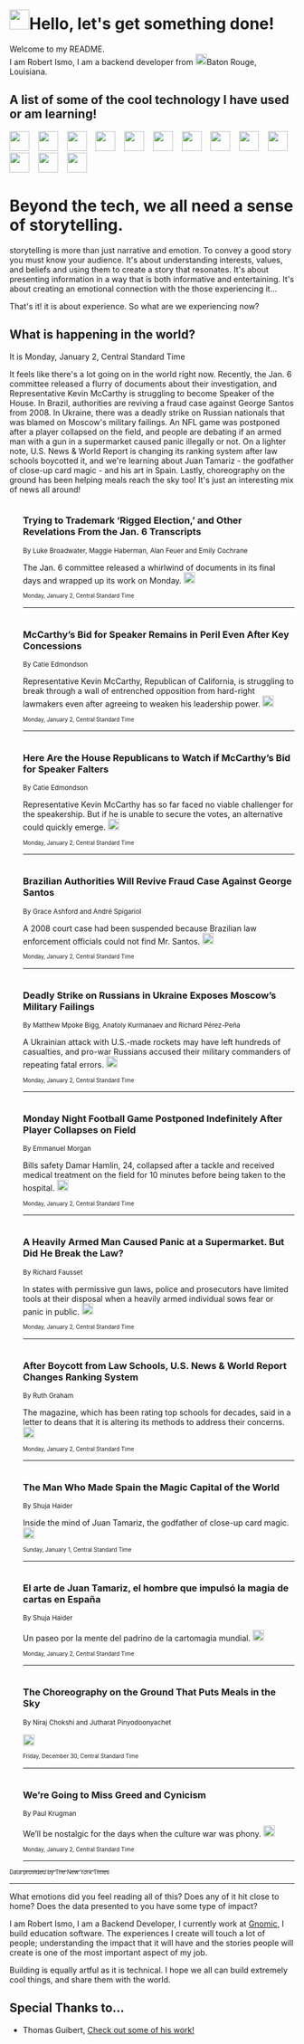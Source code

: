 <h1><img src="https://emojis.slackmojis.com/emojis/images/1643514375/3493/hot-coffee.gif?1643514375" width="35"/>Hello, let's get something done!</h1>

<p>Welcome to my README.<br/>
I am Robert Ismo, I am a backend developer from <img src="https://emojis.slackmojis.com/emojis/images/1638395689/50435/moulin_rouge.png?1638395689" width="20"/>Baton Rouge, Louisiana.</p>
<h2>A list of some of the cool technology I have used or am learning!</h2>
<p>
<img src="https://emojis.slackmojis.com/emojis/images/1643516091/21142/meow_bongotap.gif?1643516091" width="35" alt="">
<img src="https://img.shields.io/badge/Favorite%20Frontend%20Framework-SvelteKit-f83903" alt="">
<img src="https://img.shields.io/badge/Second%20Favorite-Vue-40b581" alt="">
<img src="https://img.shields.io/badge/Most%20Used%20Runtime-Nodejs-78b061" alt="">
<img src="https://emojis.slackmojis.com/emojis/images/1643517416/34482/fire.gif?1643517416" width="35" alt="">
<img src="https://img.shields.io/badge/Javascript%20But%20Better-Typescript-0078ca" alt="">
<img src="https://img.shields.io/badge/Favorite%20Language-Elixir-3e244d" alt="">
<img src="https://img.shields.io/badge/Containerize%20Everything-Docker-6ac9ef" alt="">
<img src="https://emojis.slackmojis.com/emojis/images/1643514596/5999/meow_party.gif?1643514596" width="35" alt="">
<img src="https://img.shields.io/badge/API%20Love%20Language-Graphql-de32a5" alt="">
<img src="https://img.shields.io/badge/Our%20Favorite%20Version%20Controller-Git-e94f33" alt="">
<img src="https://img.shields.io/badge/Favorite%20Database-Redis-d42d1d" alt="">
<img src="https://emojis.slackmojis.com/emojis/images/1643514559/5584/deployparrot.gif?1643514559" width="35" alt="">
<img src="https://img.shields.io/badge/Container%20Interstate-RabbitMQ-f66200" alt="">
<img src="https://img.shields.io/badge/Gotta%20Learn-Kubernetes-316adf" alt="">
<img src="https://img.shields.io/badge/Really%20Mature%20Now-WASM-654fef" alt="">
<img src="https://emojis.slackmojis.com/emojis/images/1666642497/61942/dance_vibe.gif?1666642497" width="35" alt="">
<img src="https://img.shields.io/badge/For%20My%20M1-ARM64-657d96" alt="">
<img src="https://img.shields.io/badge/Loving%20This%20So%20Much-TailwindCSS-17bcb5" alt="">
<img src="https://img.shields.io/badge/Cool%20Build%20Tool-Vite-f9cb24" alt="">
<img src="https://emojis.slackmojis.com/emojis/images/1669231376/62819/working-on-it.gif?1669231376" width="35" alt="">
<img src="https://img.shields.io/badge/Fun%20and%20Easy%20Database-MongoDB-5f8c49" alt="">
<img src="https://img.shields.io/badge/JS%20Life%20Support-NPM-c73737" alt="">
<img src="https://img.shields.io/badge/I%20Liked%20It-DynamoDB-0073b9" alt="">
<img src="https://emojis.slackmojis.com/emojis/images/1643514045/46/question.gif?1643514045" width="35" alt="">
<img src="https://img.shields.io/badge/cool-React-60d6f9" alt="">
<img src="https://img.shields.io/badge/Future%20Big%20Project-Lambda-f37e00" alt="">
<img src="https://img.shields.io/badge/NPM%20But%20Better-PNPM-f1aa07" alt="">
<img src="https://emojis.slackmojis.com/emojis/images/1643514943/9662/fbwow.gif?1643514943" width="35" alt="">
<img src="https://img.shields.io/badge/First%20Language-C-662079" alt="">
<img src="https://img.shields.io/badge/Where%20I%20Deploy%20Frontend-Vercel-000000" alt="">
<img src="https://img.shields.io/badge/Who%20Does%20not%20Want%20an%20App-Swift-f9492a" alt="">
<img src="https://emojis.slackmojis.com/emojis/images/1643514058/151/javascript.png?1643514058" width="35" alt="">
<img src="https://img.shields.io/badge/cool-Python-fbd542" alt="">
<img src="https://img.shields.io/badge/Favorite%20Something-Stripe-656cdc" alt="">
<img src="https://img.shields.io/badge/Of%20Course-HTML5-ed6327" alt="">
<img src="https://emojis.slackmojis.com/emojis/images/1660415405/60731/bomb.gif?1660415405" width="35" alt="">
<img src="https://img.shields.io/badge/hate-CSS-2964ec" alt="">
<img src="https://img.shields.io/badge/Learning-CircleCI-141215" alt="">
<img src="https://img.shields.io/badge/Learning-Rust-fbbb3b" alt="">
<img src="https://emojis.slackmojis.com/emojis/images/1660415397/60712/writing-hand.gif?1660415397" width="35" alt="">
<img src="https://img.shields.io/badge/Dev%20Browser%20of%20Choice-Firefox-cc4e26" alt="">
<img src="https://img.shields.io/badge/Recoverying%20From%20Windows-UNIX-1781e3" alt="">
<img src="https://img.shields.io/badge/LOVE-LogSeq-90c1c2" alt="">
<img src="https://emojis.slackmojis.com/emojis/images/1643514066/223/kirby.gif?1643514066" width="35" alt="">
<img src="https://img.shields.io/badge/Daily%20Driver-MacOS-e6e6e8" alt="">
<img src="https://img.shields.io/badge/Git%20Server-Github-000000" alt="">
<img src="https://img.shields.io/badge/enjoyable-EC2-f17428" alt="">
<img src="https://emojis.slackmojis.com/emojis/images/1643514239/2069/excited.gif?1643514239" width="35" alt="">
</p>
<h1>Beyond the tech, we all need a sense of storytelling.</h1>
<p>storytelling is more than just narrative and emotion. To convey a good story you must know your audience. It's about understanding interests, values, and beliefs and using them to create a story that resonates. It's about presenting information in a way that is both informative and entertaining. It's about creating an emotional connection with the those experiencing it...</p>
<p>That's it! it is about experience. So what are we experiencing now?</p>
<h2>What is happening in the world?</h2>
<p>It is Monday, January 2, Central Standard Time</p>
<p>
It feels like there&#39;s a lot going on in the world right now. Recently, the Jan. 6 committee released a flurry of documents about their investigation, and Representative Kevin McCarthy is struggling to become Speaker of the House. In Brazil, authorities are reviving a fraud case against George Santos from 2008. In Ukraine, there was a deadly strike on Russian nationals that was blamed on Moscow&#39;s military failings. An NFL game was postponed after a player collapsed on the field, and people are debating if an armed man with a gun in a supermarket caused panic illegally or not. On a lighter note, U.S. News &amp; World Report is changing its ranking system after law schools boycotted it, and we&#39;re learning about Juan Tamariz - the godfather of close-up card magic - and his art in Spain. Lastly, choreography on the ground has been helping meals reach the sky too! It&#39;s just an interesting mix of news all around!</p>
<ol>
<img src="https://img.shields.io/badge/-us-blue" alt="">
<h3>Trying to Trademark ‘Rigged Election,’ and Other Revelations From the Jan. 6 Transcripts</h3>
<sub>By Luke Broadwater, Maggie Haberman, Alan Feuer and Emily Cochrane</sub>
<p>The Jan. 6 committee released a whirlwind of documents in its final days and wrapped up its work on Monday.  <a href="https://nyti.ms/3i9sZUg"><img src="https://developer.nytimes.com/files/poweredby_nytimes_30b.png?v=1583354208352" height="20"></a></p>
<sub><sub>Monday, January 2, Central Standard Time</sub></sub>
<hr/>
<img src="https://img.shields.io/badge/-us-blue" alt="">
<h3>McCarthy’s Bid for Speaker Remains in Peril Even After Key Concessions</h3>
<sub>By Catie Edmondson</sub>
<p>Representative Kevin McCarthy, Republican of California, is struggling to break through a wall of entrenched opposition from hard-right lawmakers even after agreeing to weaken his leadership power.  <a href="https://nyti.ms/3CgWSsm"><img src="https://developer.nytimes.com/files/poweredby_nytimes_30b.png?v=1583354208352" height="20"></a></p>
<sub><sub>Monday, January 2, Central Standard Time</sub></sub>
<hr/>
<img src="https://img.shields.io/badge/-us-blue" alt="">
<h3>Here Are the House Republicans to Watch if McCarthy’s Bid for Speaker Falters</h3>
<sub>By Catie Edmondson</sub>
<p>Representative Kevin McCarthy has so far faced no viable challenger for the speakership. But if he is unable to secure the votes, an alternative could quickly emerge.  <a href="https://nyti.ms/3CgqQwR"><img src="https://developer.nytimes.com/files/poweredby_nytimes_30b.png?v=1583354208352" height="20"></a></p>
<sub><sub>Monday, January 2, Central Standard Time</sub></sub>
<hr/>
<img src="https://img.shields.io/badge/-nyregion-blue" alt="">
<h3>Brazilian Authorities Will Revive Fraud Case Against George Santos</h3>
<sub>By Grace Ashford and André Spigariol</sub>
<p>A 2008 court case had been suspended because Brazilian law enforcement officials could not find Mr. Santos.  <a href="https://nyti.ms/3jzfD3R"><img src="https://developer.nytimes.com/files/poweredby_nytimes_30b.png?v=1583354208352" height="20"></a></p>
<sub><sub>Monday, January 2, Central Standard Time</sub></sub>
<hr/>
<img src="https://img.shields.io/badge/-world-blue" alt="">
<h3>Deadly Strike on Russians in Ukraine Exposes Moscow’s Military Failings</h3>
<sub>By Matthew Mpoke Bigg, Anatoly Kurmanaev and Richard Pérez-Peña</sub>
<p>A Ukrainian attack with U.S.-made rockets may have left hundreds of casualties, and pro-war Russians accused their military commanders of repeating fatal errors.  <a href="https://nyti.ms/3jNA6lT"><img src="https://developer.nytimes.com/files/poweredby_nytimes_30b.png?v=1583354208352" height="20"></a></p>
<sub><sub>Monday, January 2, Central Standard Time</sub></sub>
<hr/>
<img src="https://img.shields.io/badge/-sports-blue" alt="">
<h3>Monday Night Football Game Postponed Indefinitely After Player Collapses on Field</h3>
<sub>By Emmanuel Morgan</sub>
<p>Bills safety Damar Hamlin, 24, collapsed after a tackle and received medical treatment on the field for 10 minutes before being taken to the hospital.  <a href="https://nyti.ms/3Q6QhXq"><img src="https://developer.nytimes.com/files/poweredby_nytimes_30b.png?v=1583354208352" height="20"></a></p>
<sub><sub>Monday, January 2, Central Standard Time</sub></sub>
<hr/>
<img src="https://img.shields.io/badge/-us-blue" alt="">
<h3>A Heavily Armed Man Caused Panic at a Supermarket. But Did He Break the Law?</h3>
<sub>By Richard Fausset</sub>
<p>In states with permissive gun laws, police and prosecutors have limited tools at their disposal when a heavily armed individual sows fear or panic in public.  <a href="https://nyti.ms/3VD7NDB"><img src="https://developer.nytimes.com/files/poweredby_nytimes_30b.png?v=1583354208352" height="20"></a></p>
<sub><sub>Monday, January 2, Central Standard Time</sub></sub>
<hr/>
<img src="https://img.shields.io/badge/-us-blue" alt="">
<h3>After Boycott from Law Schools, U.S. News &amp; World Report Changes Ranking System</h3>
<sub>By Ruth Graham</sub>
<p>The magazine, which has been rating top schools for decades, said in a letter to deans that it is altering its methods to address their concerns.  <a href="https://nyti.ms/3Gz5ldf"><img src="https://developer.nytimes.com/files/poweredby_nytimes_30b.png?v=1583354208352" height="20"></a></p>
<sub><sub>Monday, January 2, Central Standard Time</sub></sub>
<hr/>
<img src="https://img.shields.io/badge/-magazine-blue" alt="">
<h3>The Man Who Made Spain the Magic Capital of the World</h3>
<sub>By Shuja Haider</sub>
<p>Inside the mind of Juan Tamariz, the godfather of close-up card magic.  <a href="https://nyti.ms/3WGehTy"><img src="https://developer.nytimes.com/files/poweredby_nytimes_30b.png?v=1583354208352" height="20"></a></p>
<sub><sub>Sunday, January 1, Central Standard Time</sub></sub>
<hr/>
<img src="https://img.shields.io/badge/-magazine-blue" alt="">
<h3>El arte de Juan Tamariz, el hombre que impulsó la magia de cartas en España</h3>
<sub>By Shuja Haider</sub>
<p>Un paseo por la mente del padrino de la cartomagia mundial.  <a href="https://nyti.ms/3jKRCqy"><img src="https://developer.nytimes.com/files/poweredby_nytimes_30b.png?v=1583354208352" height="20"></a></p>
<sub><sub>Monday, January 2, Central Standard Time</sub></sub>
<hr/>
<img src="https://img.shields.io/badge/-business-blue" alt="">
<h3>The Choreography on the Ground That Puts Meals in the Sky</h3>
<sub>By Niraj Chokshi and Jutharat Pinyodoonyachet</sub>
<p>  <a href="https://nyti.ms/3G5wnqZ"><img src="https://developer.nytimes.com/files/poweredby_nytimes_30b.png?v=1583354208352" height="20"></a></p>
<sub><sub>Friday, December 30, Central Standard Time</sub></sub>
<hr/>
<img src="https://img.shields.io/badge/-opinion-blue" alt="">
<h3>We’re Going to Miss Greed and Cynicism</h3>
<sub>By Paul Krugman</sub>
<p>We’ll be nostalgic for the days when the culture war was phony.  <a href="https://nyti.ms/3vw2lb1"><img src="https://developer.nytimes.com/files/poweredby_nytimes_30b.png?v=1583354208352" height="20"></a></p>
<sub><sub>Monday, January 2, Central Standard Time</sub></sub>
<hr/>
</ol>
<a href="https://developer.nytimes.com"><sub><sub>Data provided by The New York Times</sub></sub></a>
<hr/>
<p>What emotions did you feel reading all of this? Does any of it hit close to home? Does the data presented to you have some type of impact?</p>
<p>I am Robert Ismo, I am a Backend Developer, I currently work at <a href="https://gnomic.education/">Gnomic</a>, I build education software. The experiences I create will touch a lot of people; understanding the impact that it will have and the stories people will create is one of the most important aspect of my job.</p>
<p>Building is equally artful as it is technical. I hope we all can build extremely cool things, and share them with the world.</p>
<h2>Special Thanks to...</h2>
<ul>
<li>Thomas Guibert, <a href="https://github.com/thmsgbrt/thmsgbrt">Check out some of his work!</a></li>
</ul>